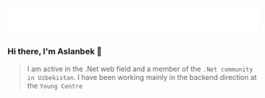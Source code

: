 <h1 align="center">
  <img src="https://github.com/AslanbekHasanov/AslanbekHasanov/blob/main/name.svg" />
</h1>

 ### Hi there, I'm Aslanbek 👋

>I am active in the .Net web field and a member of the `.Net community in Uzbekistan`. I have been working mainly in the backend direction at the `Young Centre`
<br/>
</br>
